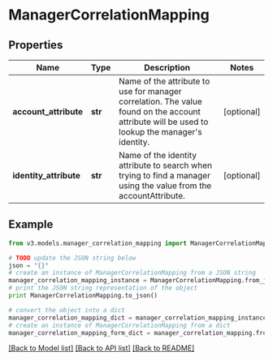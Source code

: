 # ManagerCorrelationMapping


## Properties
Name | Type | Description | Notes
------------ | ------------- | ------------- | -------------
**account_attribute** | **str** | Name of the attribute to use for manager correlation. The value found on the account attribute will be used to lookup the manager&#39;s identity. | [optional] 
**identity_attribute** | **str** | Name of the identity attribute to search when trying to find a manager using the value from the accountAttribute. | [optional] 

## Example

```python
from v3.models.manager_correlation_mapping import ManagerCorrelationMapping

# TODO update the JSON string below
json = "{}"
# create an instance of ManagerCorrelationMapping from a JSON string
manager_correlation_mapping_instance = ManagerCorrelationMapping.from_json(json)
# print the JSON string representation of the object
print ManagerCorrelationMapping.to_json()

# convert the object into a dict
manager_correlation_mapping_dict = manager_correlation_mapping_instance.to_dict()
# create an instance of ManagerCorrelationMapping from a dict
manager_correlation_mapping_form_dict = manager_correlation_mapping.from_dict(manager_correlation_mapping_dict)
```
[[Back to Model list]](../README.md#documentation-for-models) [[Back to API list]](../README.md#documentation-for-api-endpoints) [[Back to README]](../README.md)


